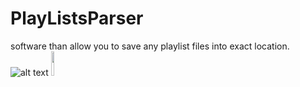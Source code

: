 # PlayListsParser 
software than allow you to save any playlist files into exact location.
![alt text](../../PlayListsParser/Images/mainWindow_1.png)
<img src="https://user-images.githubusercontent.com/1889961/40048449-ef5099f4-583a-11e8-8c40-db81b1c5263f.png" width="10%"></img> 
